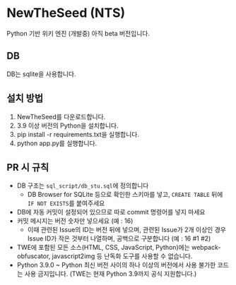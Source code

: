 # NewTheSeed (NTS)
Python 기반 위키 엔진 (개발중)
아직 beta 버전입니다.
## DB
DB는 sqlite을 사용합니다.
## 설치 방법
1. NewTheSeed를 다운로드합니다.
2. 3.9 이상 버전의 Python을 설치합니다.
3. pip install -r requirements.txt을 실행합니다.
4. python app.py를 실행합니다.
## PR 시 규칙
* DB 구조는 ```sql_script/db_stu.sql```에 정의합니다
  * DB Browser for SQLite 등으로 확인한 스키마를 넣고, ```CREATE TABLE``` 뒤에 ```IF NOT EXISTS```를 붙여주세요
* DB에 자동 커밋이 설정되어 있으므로 따로 commit 명령어를 넣지 마세요
* 커밋 메시지는 버전 숫자만 넣으세요 (예 : 16)
  * 이때 관련된 Issue의 ID는 버전 뒤에 넣으며, 관련된 Issue가 2개 이상인 경우 Issue ID가 작은 것부터 나열하며, 공백으로 구분합니다 (예 : 16 #1 #2)
* TWE에 포함된 모든 소스(HTML, CSS, JavaScript, Python)에는 webpack-obfuscator, javascript2img 등 난독화 도구를 사용할 수 없습니다.
* Python 3.9.0 ~ Python 최신 버전 사이의 하나 이상의 버전에서 사용 불가한 코드는 사용 금지입니다. (TWE는 현재 Python 3.9까지 공식 지원합니다.)
